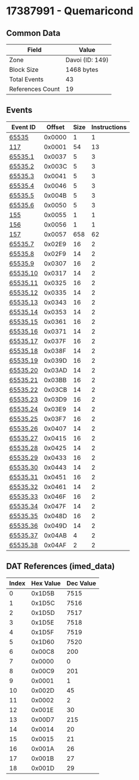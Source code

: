 # 17387991 - Quemaricond

## Common Data

| Field            | Value           |
|------------------|-----------------|
| Zone             | Davoi (ID: 149) |
| Block Size       | 1468 bytes      |
| Total Events     | 43              |
| References Count | 19              |

## Events

| Event ID                  | Offset   |   Size |   Instructions |
|---------------------------|----------|--------|----------------|
| [65535](./65535.md)       | 0x0000   |      1 |              1 |
| [117](./117.md)           | 0x0001   |     54 |             13 |
| [65535.1](./65535.1.md)   | 0x0037   |      5 |              3 |
| [65535.2](./65535.2.md)   | 0x003C   |      5 |              3 |
| [65535.3](./65535.3.md)   | 0x0041   |      5 |              3 |
| [65535.4](./65535.4.md)   | 0x0046   |      5 |              3 |
| [65535.5](./65535.5.md)   | 0x004B   |      5 |              3 |
| [65535.6](./65535.6.md)   | 0x0050   |      5 |              3 |
| [155](./155.md)           | 0x0055   |      1 |              1 |
| [156](./156.md)           | 0x0056   |      1 |              1 |
| [157](./157.md)           | 0x0057   |    658 |             62 |
| [65535.7](./65535.7.md)   | 0x02E9   |     16 |              2 |
| [65535.8](./65535.8.md)   | 0x02F9   |     14 |              2 |
| [65535.9](./65535.9.md)   | 0x0307   |     16 |              2 |
| [65535.10](./65535.10.md) | 0x0317   |     14 |              2 |
| [65535.11](./65535.11.md) | 0x0325   |     16 |              2 |
| [65535.12](./65535.12.md) | 0x0335   |     14 |              2 |
| [65535.13](./65535.13.md) | 0x0343   |     16 |              2 |
| [65535.14](./65535.14.md) | 0x0353   |     14 |              2 |
| [65535.15](./65535.15.md) | 0x0361   |     16 |              2 |
| [65535.16](./65535.16.md) | 0x0371   |     14 |              2 |
| [65535.17](./65535.17.md) | 0x037F   |     16 |              2 |
| [65535.18](./65535.18.md) | 0x038F   |     14 |              2 |
| [65535.19](./65535.19.md) | 0x039D   |     16 |              2 |
| [65535.20](./65535.20.md) | 0x03AD   |     14 |              2 |
| [65535.21](./65535.21.md) | 0x03BB   |     16 |              2 |
| [65535.22](./65535.22.md) | 0x03CB   |     14 |              2 |
| [65535.23](./65535.23.md) | 0x03D9   |     16 |              2 |
| [65535.24](./65535.24.md) | 0x03E9   |     14 |              2 |
| [65535.25](./65535.25.md) | 0x03F7   |     16 |              2 |
| [65535.26](./65535.26.md) | 0x0407   |     14 |              2 |
| [65535.27](./65535.27.md) | 0x0415   |     16 |              2 |
| [65535.28](./65535.28.md) | 0x0425   |     14 |              2 |
| [65535.29](./65535.29.md) | 0x0433   |     16 |              2 |
| [65535.30](./65535.30.md) | 0x0443   |     14 |              2 |
| [65535.31](./65535.31.md) | 0x0451   |     16 |              2 |
| [65535.32](./65535.32.md) | 0x0461   |     14 |              2 |
| [65535.33](./65535.33.md) | 0x046F   |     16 |              2 |
| [65535.34](./65535.34.md) | 0x047F   |     14 |              2 |
| [65535.35](./65535.35.md) | 0x048D   |     16 |              2 |
| [65535.36](./65535.36.md) | 0x049D   |     14 |              2 |
| [65535.37](./65535.37.md) | 0x04AB   |      4 |              2 |
| [65535.38](./65535.38.md) | 0x04AF   |      2 |              2 |

## DAT References (imed_data)

|   Index | Hex Value   |   Dec Value |
|---------|-------------|-------------|
|       0 | 0x1D5B      |        7515 |
|       1 | 0x1D5C      |        7516 |
|       2 | 0x1D5D      |        7517 |
|       3 | 0x1D5E      |        7518 |
|       4 | 0x1D5F      |        7519 |
|       5 | 0x1D60      |        7520 |
|       6 | 0x00C8      |         200 |
|       7 | 0x0000      |           0 |
|       8 | 0x00C9      |         201 |
|       9 | 0x0001      |           1 |
|      10 | 0x002D      |          45 |
|      11 | 0x0002      |           2 |
|      12 | 0x001E      |          30 |
|      13 | 0x00D7      |         215 |
|      14 | 0x0014      |          20 |
|      15 | 0x0015      |          21 |
|      16 | 0x001A      |          26 |
|      17 | 0x001B      |          27 |
|      18 | 0x001D      |          29 |
